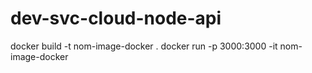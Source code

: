 # dev-svc-cloud-node-api

docker build -t nom-image-docker .
docker run -p 3000:3000 -it nom-image-docker
